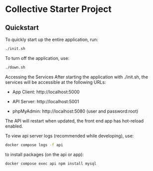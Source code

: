 # Collective Starter Project

## Quickstart

To quickly start up the entire application, run:

```bash
./init.sh
```

To turn off the application, use:

```bash
./down.sh
```

Accessing the Services
After starting the application with ./init.sh, the services will be accessible at the following URLs:

- App Client: http://localhost:5000

- API Server: http://localhost:5001

- phpMyAdmin: http://localhost:5080 (user and password:root)

The API will restart when updated, the front end app has hot-reload enabled.

To view api server logs (recommended while developing), use:

```bash
docker compose logs -f api
```

to install packages (on the api or app):

```bash
docker compose exec api npm install mysql
```
